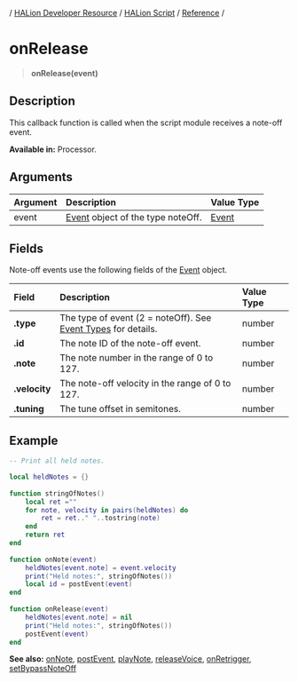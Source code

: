 / [HALion Developer Resource](../../HALion-Developer-Resource.md) / [HALion Script](./HALion-Script.md) / [Reference](./Reference.md) /

# onRelease

>**onRelease(event)**

## Description

This callback function is called when the script module receives a note-off event.

**Available in:** Processor.

## Arguments

|Argument|Description|Value Type|
|:-|:-|:-|
|event|[Event](./Event.md) object of the type noteOff.|[Event](./Event.md)|

## Fields

Note-off events use the following fields of the [Event](./Event.md) object.

|Field|Description|Value Type|
|:-|:-|:-|
|**.type**|The type of event (2 = noteOff). See [Event Types](./Event-Types.md) for details.|number|
|**.id**|The note ID of the note-off event.|number|
|**.note**|The note number in the range of 0 to 127.|number|
|**.velocity**|The note-off velocity in the range of 0 to 127.|number|
|**.tuning**|The tune offset in semitones.|number|

## Example

```lua
-- Print all held notes.

local heldNotes = {}
 
function stringOfNotes()
    local ret =""
    for note, velocity in pairs(heldNotes) do
        ret = ret.." "..tostring(note)
    end
    return ret
end
 
function onNote(event)
    heldNotes[event.note] = event.velocity
    print("Held notes:", stringOfNotes())
    local id = postEvent(event)
end
 
function onRelease(event)
    heldNotes[event.note] = nil
    print("Held notes:", stringOfNotes())
    postEvent(event)
end
```

**See also:** [onNote](./onNote.md), [postEvent](./postEvent.md), [playNote](./playNote.md), [releaseVoice](./releaseVoice.md), [onRetrigger](./onRetrigger.md), [setBypassNoteOff](./setBypassNoteOff.md)